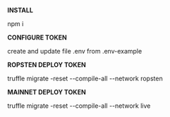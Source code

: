 **INSTALL**

npm i

**CONFIGURE TOKEN**

create and update file .env from .env-example

**ROPSTEN DEPLOY TOKEN**

truffle migrate -reset --compile-all --network ropsten

**MAINNET DEPLOY TOKEN**

truffle migrate -reset --compile-all --network live

